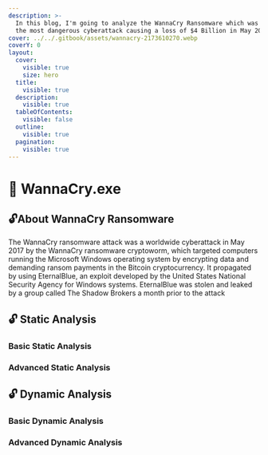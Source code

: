 ```yaml
---
description: >-
  In this blog, I'm going to analyze the WannaCry Ransomware which was one of 
  the most dangerous cyberattack causing a loss of $4 Billion in May 2017.
cover: ../../.gitbook/assets/wannacry-2173610270.webp
coverY: 0
layout:
  cover:
    visible: true
    size: hero
  title:
    visible: true
  description:
    visible: true
  tableOfContents:
    visible: false
  outline:
    visible: true
  pagination:
    visible: true
---
```


# 🔐 WannaCry.exe

## :unlock:About WannaCry Ransomware

The WannaCry ransomware attack was a worldwide cyberattack in May 2017 by the WannaCry ransomware cryptoworm, which targeted computers running the Microsoft Windows operating system by encrypting data and demanding ransom payments in the Bitcoin cryptocurrency. It propagated by using EternalBlue, an exploit developed by the United States National Security Agency for Windows systems. EternalBlue was stolen and leaked by a group called The Shadow Brokers a month prior to the attack



## :unlock: Static Analysis

### Basic Static Analysis

### Advanced Static Analysis



## :unlock: Dynamic Analysis

### Basic Dynamic Analysis

### Advanced Dynamic Analysis
